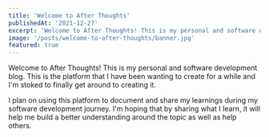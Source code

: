 ```yaml
---
title: 'Welcome to After Thoughts'
publishedAt: '2021-12-27'
excerpt: 'Welcome to After Thoughts! This is my personal and software development blog.'
image: '/posts/welcome-to-after-thoughts/banner.jpg'
featured: true
---
```


Welcome to After Thoughts! This is my personal and software development blog. This is the platform that I have been wanting to create for a while and I'm stoked to finally get around to creating it.

I plan on using this platform to document and share my learnings during my software development journey. I'm hoping that by sharing what I learn, it will help me build a better understanding around the topic as well as help others.
